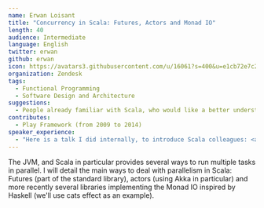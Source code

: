 ```yaml
---
name: Erwan Loisant
title: "Concurrency in Scala: Futures, Actors and Monad IO"
length: 40
audience: Intermediate
language: English
twitter: erwan
github: erwan
icon: https://avatars3.githubusercontent.com/u/16061?s=400&u=e1cb72e7c296a1258ef05bef13bc58ee5bf80752
organization: Zendesk
tags:
  - Functional Programming
  - Software Design and Architecture
suggestions:
  - People already familiar with Scala, who would like a better understanding on the different ways to deal with concurreny in Scala, how they compare to each other and which is the best to pick depending on your use case.
contributes:
  - Play Framework (from 2009 to 2014)
speaker_experience:
  - "Here is a talk I did internally, to introduce Scala colleagues: <a href='https://docs.google.com/presentation/d/1lSc6vWVETqnKxYST1159W9nD4mUbVM_edYnfbFwk9Ic'>https://docs.google.com/presentation/d/1lSc6vWVETqnKxYST1159W9nD4mUbVM_edYnfbFwk9Ic</a>"
---
```

The JVM, and Scala in particular provides several ways to run multiple tasks in parallel. I will detail the main ways to deal with parallelism in Scala: Futures (part of the standard library), actors (using Akka in particular) and more recently several libraries implementing the Monad IO inspired by Haskell (we'll use cats effect as an example).
